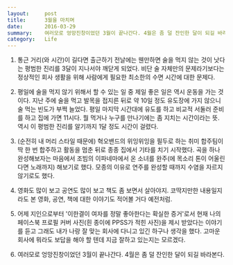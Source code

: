 ```yaml
---
layout:     post
title:      3월을 마치며
date:       2016-03-29
summary:    여러모로 엉망진창이었던 3월이 끝나간다. 4월은 좀 덜 잔인한 달이 되길 바라본다.
category:	Life
---
```


1. 통근 거리(와 시간)이 길다면 출근하기 전날에는 웬만하면 술을 먹지 않는 것이 낫다는 평범한 진리를 3달이 지나서야 깨닫게 되었다. 비단 술 자체만의 문제라기보다는 정상적인 회사 생활을 위해 사람에게 필요한 최소한의 수면 시간에 대한 문제다.

2. 평일에 술을 먹지 않기 위해서 할 수 있는 일 중 제일 좋은 일은 역시 운동을 가는 것이다. 지난 주에 술을 먹고 발목을 접지른 뒤로 약 10일 정도 유도장에 가지 않으니 술 먹는 빈도가 부쩍 늘었다. 평일 마지막 시간대에 유도를 하고 비교적 서둘러 준비를 하고 집에 가면 11시다. 뭘 먹거나 누구를 만나기에는 좀 지치는 시간이라는 뜻. 역시 이 평범한 진리를 알기까지 1달 정도 시간이 걸렸다.

3. (순전히 내 머리 스타일 때문에) 혁오밴드의 위잉위잉을 필두로 하는 취미 합주팀이 딱 한 번 합주하고 활동을 멈춘 뒤로 종종 집에서 기타를 치기 시작했다. 곡을 하나 완성해보자는 마음에서 조빔의 이파네마에서 온 소녀를 완주(에 목소리 톤이 어울린다면 노래까지) 해보기로 했다. 모종의 이유로 연주를 완성할 때까지 수염을 자르지 않기로도 했다.

4. 영화도 많이 보고 공연도 많이 보고 책도 좀 보면서 살아야지. 코딱지만한 내용일지라도 본 영화, 공연, 책에 대한 이야기도 적어볼 거다 예전처럼.

5. 어제 지인으로부터 '이한결이 여자를 정말 좋아한다는 확실한 증거'로서 현재 나의 페이스북 프로필 커버 사진(흰 종이에 PPSS가 적힌 사진)을 제시 받았다는 이야기를 듣고 그래도 내가 나랑 잘 맞는 회사에 다니고 있긴 하구나 생각을 했다. 고마운 회사에 뭐라도 보답을 해야 할 텐데 지금 잘하고 있는지는 모르겠다.

6. 여러모로 엉망진창이었던 3월이 끝나간다. 4월은 좀 덜 잔인한 달이 되길 바라본다.
